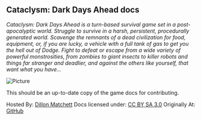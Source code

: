 ## Cataclysm: Dark Days Ahead docs
*Cataclysm: Dark Days Ahead is a turn-based survival game set in a post-apocalyptic world. Struggle to survive in a harsh, persistent, procedurally generated world. Scavenge the remnants of a dead civilization for food, equipment, or, if you are lucky, a vehicle with a full tank of gas to get you the hell out of Dodge. Fight to defeat or escape from a wide variety of powerful monstrosities, from zombies to giant insects to killer robots and things far stranger and deadlier, and against the others like yourself, that want what you have…*

![Picture](https://cataclysmdda.org/assets/images/showcase-ultica.png)

This should be an up-to-date copy of the game docs for contributing.

Hosted By: [Dillon Matchett](https://github.com/bombasticSlacks) Docs licensed under: [CC BY SA 3.0](https://github.com/CleverRaven/Cataclysm-DDA/blob/master/LICENSE.txt) Originally At: [GitHub](https://github.com/CleverRaven/Cataclysm-DDA) 
